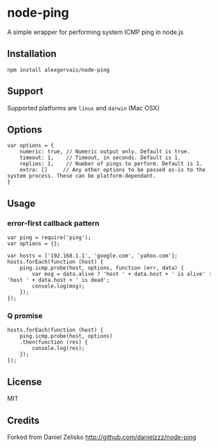 # node-ping

A simple wrapper for performing system ICMP ping in node.js

## Installation

```
npm install alexgervais/node-ping
```

## Support

Supported platforms are `linux` and `darwin` (Mac OSX)

## Options

```node
var options = {
    numeric: true, // Numeric output only. Default is true.
    timeout: 1,    // Timeout, in seconds. Default is 1.
    replies: 1,    // Number of pings to perform. Default is 1.
    extra: []     // Any other options to be passed as-is to the system process. These can be platform-dependant.
}
```

## Usage

### error-first callback pattern

```node
var ping = require('ping');
var options = {};

var hosts = ['192.168.1.1', 'google.com', 'yahoo.com'];
hosts.forEach(function (host) {
    ping.icmp.probe(host, options, function (err, data) {
        var msg = data.alive ? 'host ' + data.host + ' is alive' : 'host ' + data.host + ' is dead';
        console.log(msg);
    });
});
```

### Q promise

```node
hosts.forEach(function (host) {
    ping.icmp.probe(host, options)
    .then(function (res) {
        console.log(res);
    });
});
```

## License

MIT

## Credits

Forked from Daniel Zelisko http://github.com/danielzzz/node-ping
